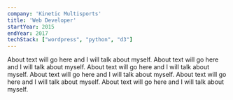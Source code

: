 ```yaml
---
company: 'Kinetic Multisports'
title: 'Web Developer'
startYear: 2015
endYear: 2017
techStack: ["wordpress", "python", "d3"]
---
```

About text will go here and I will talk about myself. About text will go here and I will talk about myself. About text will go here and I will talk about myself. About text will go here and I will talk about myself. About text will go here and I will talk about myself. About text will go here and I will talk about myself.
